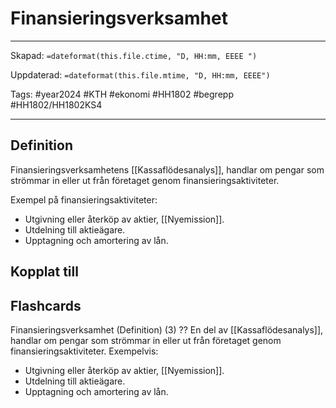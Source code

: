 # Finansieringsverksamhet

---

Skapad: `=dateformat(this.file.ctime, "D, HH:mm, EEEE ")`

Uppdaterad: `=dateformat(this.file.mtime, "D, HH:mm, EEEE")`

Tags: #year2024 #KTH #ekonomi #HH1802 #begrepp #HH1802/HH1802KS4

---

## Definition

Finansieringsverksamhetens [[Kassaflödesanalys]], handlar om pengar som strömmar in eller ut från företaget genom finansieringsaktiviteter.

Exempel på finansieringsaktiviteter:

- Utgivning eller återköp av aktier, [[Nyemission]].
- Utdelning till aktieägare.
- Upptagning och amortering av lån.

## Kopplat till

## Flashcards

Finansieringsverksamhet (Definition) (3)
??
En del av [[Kassaflödesanalys]], handlar om pengar som strömmar in eller ut från företaget genom finansieringsaktiviteter. Exempelvis:
- Utgivning eller återköp av aktier, [[Nyemission]].
- Utdelning till aktieägare.
- Upptagning och amortering av lån.
<!--SR:!2024-05-23,10,250!2024-05-29,15,290-->
